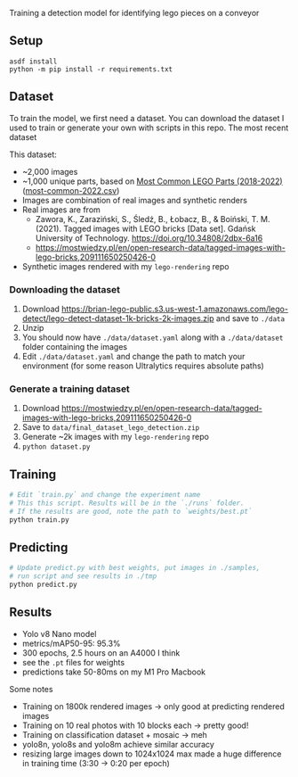 Training a detection model for identifying lego pieces on a conveyor

## Setup

```
asdf install
python -m pip install -r requirements.txt
```

## Dataset

To train the model, we first need a dataset. You can download the dataset I used to train
or generate your own with scripts in this repo. The most recent dataset

This dataset:

- ~2,000 images
- ~1,000 unique parts, based on [Most Common LEGO Parts (2018-2022)](https://brickarchitect.com/most-common-lego-parts/) ([most-common-2022.csv](https://github.com/brianlow/lego-inventory/blob/a25a45a1a875ee402b250d9ffe91ace5ddc4239b/most-common-2022.csv))
- Images are combination of real images and synthetic renders
- Real images are from
  - Zawora, K., Zaraziński, S., Śledź, B., Łobacz, B., & Boiński, T. M. (2021). Tagged images with LEGO bricks [Data set]. Gdańsk University of Technology. https://doi.org/10.34808/2dbx-6a16
  - https://mostwiedzy.pl/en/open-research-data/tagged-images-with-lego-bricks,209111650250426-0
- Synthetic images rendered with my `lego-rendering` repo



### Downloading the dataset

1. Download https://brian-lego-public.s3.us-west-1.amazonaws.com/lego-detect/lego-detect-dataset-1k-bricks-2k-images.zip and save to `./data`
2. Unzip
3. You should now have `./data/dataset.yaml` along with a `./data/dataset` folder containing the images
4. Edit `./data/dataset.yaml` and change the path to match your environment (for some reason Ultralytics requires absolute paths)


### Generate a training dataset

1. Download https://mostwiedzy.pl/en/open-research-data/tagged-images-with-lego-bricks,209111650250426-0
2. Save to `data/final_dataset_lego_detection.zip`
3. Generate ~2k images with my `lego-rendering` repo
4. `python dataset.py`


## Training

```bash
# Edit `train.py` and change the experiment name
# This this script. Results will be in the `./runs` folder.
# If the results are good, note the path to `weights/best.pt`
python train.py
```


## Predicting

```bash
# Update predict.py with best weights, put images in ./samples,
# run script and see results in ./tmp
python predict.py
```


## Results

- Yolo v8 Nano model
- metrics/mAP50-95: 95.3%
- 300 epochs, 2.5 hours on an A4000 I think
- see the `.pt` files for weights
- predictions take 50-80ms on my M1 Pro Macbook

Some notes
- Training on 1800k rendered images -> only good at predicting rendered images
- Training on 10 real photos with 10 blocks each -> pretty good!
- Training on classification dataset + mosaic -> meh
- yolo8n, yolo8s and yolo8m achieve similar accuracy
- resizing large images down to 1024x1024 max made a huge difference in training time (3:30 -> 0:20 per epoch)
